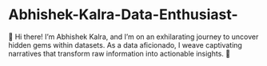 # Abhishek-Kalra-Data-Enthusiast-
👋 Hi there! I’m Abhishek Kalra, and I’m on an exhilarating journey to uncover hidden gems within datasets. As a data aficionado, I weave captivating narratives that transform raw information into actionable insights. 🌟
